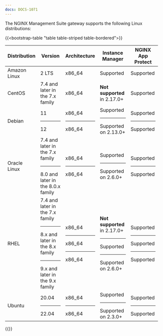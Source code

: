 ```yaml
---
docs: DOCS-1071
---
```


The NGINX Management Suite gateway supports the following Linux distributions:

{{<bootstrap-table "table table-striped table-bordered">}}

| Distribution                                | Version                                                                                                      | Architecture               | Instance Manager                                    | NGINX App Protect |
|---------------------------------------------|----------------------------------------------------------------------------------------------------------------|----------------------------|------------------------------------------------------|------------------------------------------------------|
| Amazon Linux                                | 2 LTS                                                                                                          | x86_64                     | Supported                                            | Supported|
| CentOS                                      | 7.4 and later in the 7.x family                                                                                | x86_64                     | **Not supported** in 2.17.0+                               | Supported|
| Debian                                      | 11<hr>12                              | x86_64<hr>x86_64           | Supported<hr>Supported on 2.13.0+                      | Supported<hr>Supported |
| Oracle Linux                                | 7.4 and later in the 7.x family<hr>8.0 and later in the 8.0.x family                                           | x86_64<hr>x86_64            | Supported<hr>Supported on 2.6.0+                    | Supported<hr>Supported |
| RHEL                                        | 7.4 and later in the 7.x family<hr>8.x and later in the 8.x family<hr>9.x and later in the 9.x family          | x86_64<hr>x86_64<hr>x86_64  | **Not supported** in 2.17.0+<hr>Supported<hr>Supported on 2.6.0+       | Supported<hr>Supported<hr> Supported |
| Ubuntu                                      | 20.04<hr>22.04 | x86_64<hr>x86_64  | Supported<hr>Supported on 2.3.0+ | Supported<hr>Supported |

{{</bootstrap-table>}}

